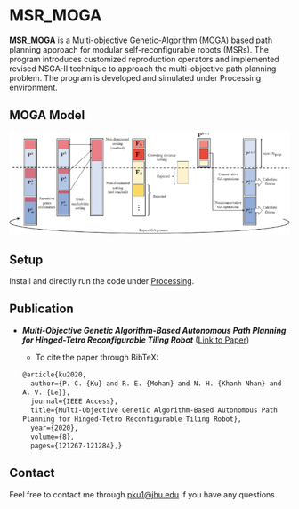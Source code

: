 # MSR_MOGA

**MSR_MOGA** is a Multi-objective Genetic-Algorithm (MOGA) based path planning approach for modular self-reconfigurable robots (MSRs). The program introduces customized reproduction operators and implemented revised NSGA-II technique to approach the multi-objective path planning problem. The program is developed and simulated under Processing environment. 

## MOGA Model
![](./images/moga_model.gif)


## Setup
Install and directly run the code under [Processing](https://processing.org/download/).

## Publication
- ***Multi-Objective Genetic Algorithm-Based Autonomous Path Planning for Hinged-Tetro Reconfigurable Tiling Robot***
([Link to Paper](https://ieeexplore.ieee.org/abstract/document/9131750))

    - To cite the paper through BibTeX:
    ```
    @article{ku2020,
      author={P. C. {Ku} and R. E. {Mohan} and N. H. {Khanh Nhan} and A. V. {Le}},
      journal={IEEE Access}, 
      title={Multi-Objective Genetic Algorithm-Based Autonomous Path Planning for Hinged-Tetro Reconfigurable Tiling Robot}, 
      year={2020},
      volume={8},
      pages={121267-121284},}
    ```
## Contact
Feel free to contact me through pku1@jhu.edu if you have any questions.
